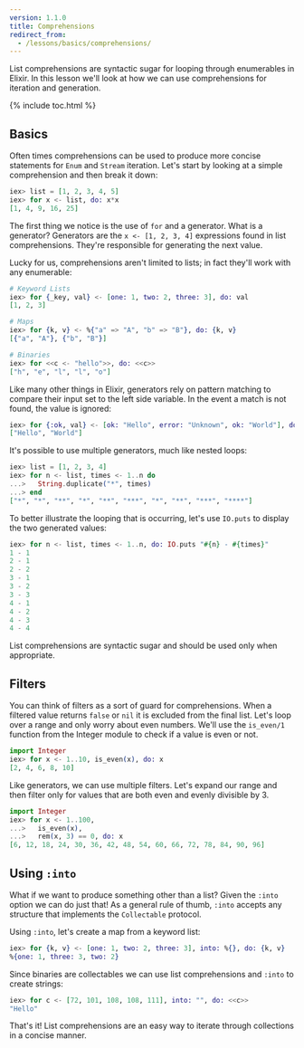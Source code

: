 ```yaml
---
version: 1.1.0
title: Comprehensions
redirect_from:
  - /lessons/basics/comprehensions/
---
```


List comprehensions are syntactic sugar for looping through enumerables in Elixir.  In this lesson we'll look at how we can use comprehensions for iteration and generation.

{% include toc.html %}

## Basics

Often times comprehensions can be used to produce more concise statements for `Enum` and `Stream` iteration.  Let's start by looking at a simple comprehension and then break it down:

```elixir
iex> list = [1, 2, 3, 4, 5]
iex> for x <- list, do: x*x
[1, 4, 9, 16, 25]
```

The first thing we notice is the use of `for` and a generator.  What is a generator?  Generators are the `x <- [1, 2, 3, 4]` expressions found in list comprehensions.  They're responsible for generating the next value.

Lucky for us, comprehensions aren't limited to lists; in fact they'll work with any enumerable:

```elixir
# Keyword Lists
iex> for {_key, val} <- [one: 1, two: 2, three: 3], do: val
[1, 2, 3]

# Maps
iex> for {k, v} <- %{"a" => "A", "b" => "B"}, do: {k, v}
[{"a", "A"}, {"b", "B"}]

# Binaries
iex> for <<c <- "hello">>, do: <<c>>
["h", "e", "l", "l", "o"]
```

Like many other things in Elixir, generators rely on pattern matching to compare their input set to the left side variable.  In the event a match is not found, the value is ignored:

```elixir
iex> for {:ok, val} <- [ok: "Hello", error: "Unknown", ok: "World"], do: val
["Hello", "World"]
```

It's possible to use multiple generators, much like nested loops:

```elixir
iex> list = [1, 2, 3, 4]
iex> for n <- list, times <- 1..n do
...>   String.duplicate("*", times)
...> end
["*", "*", "**", "*", "**", "***", "*", "**", "***", "****"]
```

To better illustrate the looping that is occurring, let's use `IO.puts` to display the two generated values:

```elixir
iex> for n <- list, times <- 1..n, do: IO.puts "#{n} - #{times}"
1 - 1
2 - 1
2 - 2
3 - 1
3 - 2
3 - 3
4 - 1
4 - 2
4 - 3
4 - 4
```

List comprehensions are syntactic sugar and should be used only when appropriate.

## Filters

You can think of filters as a sort of guard for comprehensions.  When a filtered value returns `false` or `nil` it is excluded from the final list.  Let's loop over a range and only worry about even numbers.  We'll use the `is_even/1` function from the Integer module to check if a value is even or not.

```elixir
import Integer
iex> for x <- 1..10, is_even(x), do: x
[2, 4, 6, 8, 10]
```

Like generators, we can use multiple filters.  Let's expand our range and then filter only for values that are both even and evenly divisible by 3.

```elixir
import Integer
iex> for x <- 1..100,
...>   is_even(x),
...>   rem(x, 3) == 0, do: x
[6, 12, 18, 24, 30, 36, 42, 48, 54, 60, 66, 72, 78, 84, 90, 96]
```

## Using `:into`

What if we want to produce something other than a list?  Given the `:into` option we can do just that!  As a general rule of thumb, `:into` accepts any structure that implements the `Collectable` protocol.

Using `:into`, let's create a map from a keyword list:

```elixir
iex> for {k, v} <- [one: 1, two: 2, three: 3], into: %{}, do: {k, v}
%{one: 1, three: 3, two: 2}
```

Since binaries are collectables we can use list comprehensions and `:into` to create strings:

```elixir
iex> for c <- [72, 101, 108, 108, 111], into: "", do: <<c>>
"Hello"
```

That's it!  List comprehensions are an easy way to iterate through collections in a concise manner.
